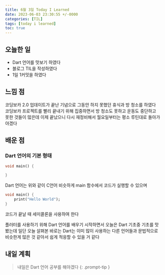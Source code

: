 ```yaml
---
title: 6월 3일 Today I Learned
date: 2023-06-03 23:30:55 +/-0000
categories: [TIL]
tags: [today i learned]
toc: true
---
```


## 오늘한 일

* Dart 언어를 맛보기 하였다
* 블로그 TIL을 작성하였다
* 1일 1커밋을 하였다

## 느낌 점

코딩보카 2.0 업데이트가 끝난 기념으로 그동안 하지 못했던 휴식과 방 청소를 하였다
코딩보카 프로젝트를 빨리 끝내기 위해 집중하면서 방 청소도 못하고 운동도 중단하고
못한 것들이 많은데 이제 끝났으니 다시 재정비해서 월요일부터는 평소 루틴대로 돌아가야겠다

## 배운 점

### Dart 언어의 기본 형태

~~~dart
void main() {

}
~~~

Dart 언어는 위와 같이 C언어 비슷하게 main 함수에서 코드가 실행할 수 있으며

~~~dart
void main() {
    print("Hello World");
}
~~~

코드가 끝날 때 세미콜론을 사용하여 한다

플러터를 사용하기 위해 Dart 언어를 배우기 시작하면서 오늘은 Dart 기초중 기초를 맛봤는데
일단 오늘 살펴본 바로는 Dart는 이미 많이 사용하는 다른 언어들과 문법적으로 비슷한게
많은 것 같아서 쉽게 적응할 수 있을 거 같다

## 내일 계획

> 내일은 Dart 언어 공부를 해야겠다
{: .prompt-tip }